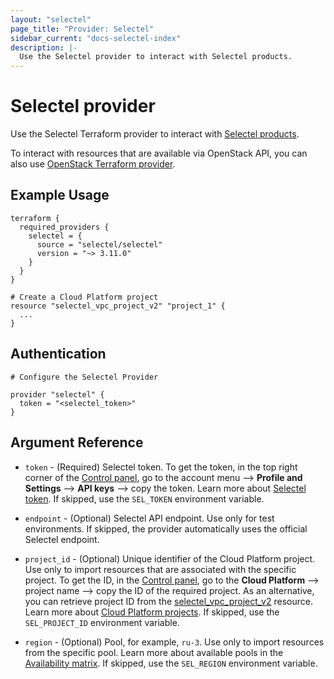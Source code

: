 ```yaml
---
layout: "selectel"
page_title: "Provider: Selectel"
sidebar_current: "docs-selectel-index"
description: |-
  Use the Selectel provider to interact with Selectel products.
---
```


# Selectel provider

Use the Selectel Terraform provider to interact with [Selectel products](https://docs.selectel.ru/).

To interact with resources that are available via OpenStack API, you can also use [OpenStack Terraform provider](https://registry.terraform.io/providers/terraform-provider-openstack/openstack/latest).

## Example Usage

```hcl
terraform {
  required_providers {
    selectel = {
      source = "selectel/selectel"
      version = "~> 3.11.0"
    }
  }
}

# Create a Cloud Platform project
resource "selectel_vpc_project_v2" "project_1" {
  ...
}
```

## Authentication

```hcl
# Configure the Selectel Provider

provider "selectel" {
  token = "<selectel_token>"
}
```

## Argument Reference

* `token` - (Required) Selectel token. To get the token, in the top right corner of the [Control panel](https://my.selectel.ru/profile/apikeys), go to the account menu ⟶ **Profile and Settings** ⟶ **API keys** ⟶ copy the token. Learn more about [Selectel token](https://developers.selectel.ru/docs/control-panel/authorization/#получить-токен-selectel). If skipped, use the `SEL_TOKEN` environment variable.

* `endpoint` - (Optional) Selectel API endpoint. Use only for test environments. If skipped, the provider automatically uses the official Selectel endpoint.

* `project_id` - (Optional) Unique identifier of the Cloud Platform project. Use only to import resources that are associated with the specific project. To get the ID, in the [Control panel](https://my.selectel.ru/vpc/), go to the **Cloud Platform** ⟶ project name ⟶ copy the ID of the required project. As an alternative, you can retrieve project ID from the [selectel_vpc_project_v2](https://registry.terraform.io/providers/selectel/selectel/latest/docs/resources/vpc_project_v2) resource. Learn more about [Cloud Platform projects](https://docs.selectel.ru/cloud/servers/about/projects/). If skipped, use the `SEL_PROJECT_ID` environment variable. 

* `region` - (Optional) Pool, for example, `ru-3`. Use only to import resources from the specific pool. Learn more about available pools in the [Availability matrix](https://docs.selectel.ru/control-panel-actions/availability-matrix/). If skipped, use the `SEL_REGION` environment variable.
